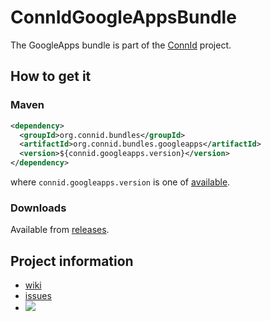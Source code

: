 ConnIdGoogleAppsBundle
==============

The GoogleApps bundle is part of the [ConnId](http://connid.tirasa.net) project.

## How to get it

### Maven

```XML
<dependency>
  <groupId>org.connid.bundles</groupId>
  <artifactId>org.connid.bundles.googleapps</artifactId>
  <version>${connid.googleapps.version}</version>
</dependency>
```

where `connid.googleapps.version` is one of [available](http://repo1.maven.org/maven2/net/tirasa/connid/bundles/net.tirasa.connid.bundles.googleapps/).

### Downloads

Available from [releases](https://github.com/Tirasa/ConnIdGoogleAppsBundle/releases).

## Project information

 * [wiki](https://connid.atlassian.net/wiki/display/BASE/Google+Apps)
 * [issues](https://connid.atlassian.net/browse/GOOGLEAPPS)
 * <a href="https://travis-ci.org/Tirasa/ConnIdGoogleAppsBundle"><img src="https://api.travis-ci.org/Tirasa/ConnIdGoogleAppsBundle.png"/></a>
